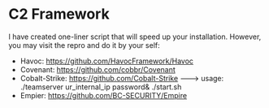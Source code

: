 # C2 Framework
I have created one-liner script that will speed up your installation. However, you may visit the repro and do it by your self:
* Havoc: https://github.com/HavocFramework/Havoc
* Covenant: https://github.com/cobbr/Covenant
* Cobalt-Strike: https://github.com/Cobalt-Strike  ---> usage: ./teamserver ur_internal_ip password& ./start.sh
* Empier: https://github.com/BC-SECURITY/Empire
